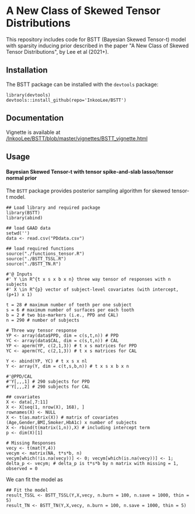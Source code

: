 # A New Class of Skewed Tensor Distributions

This repository includes code for BSTT (Bayesian Skewed Tensor-t) model with sparsity inducing prior described in the paper "A New Class of Skewed Tensor Distributions", by Lee et al (2021+).

## Installation

The BSTT package can be installed with the `devtools` package:
  
  ```{r, eval = FALSE}
library(devtools) 
devtools::install_github(repo='InkooLee/BSTT')
```
## Documentation

Vignette is available at [/InkooLee/BSTT/blob/master/vignettes/BSTT_vignette.html](http://htmlpreview.github.io/?https://github.com/InkooLee/BSTT/blob/master/vignettes/BSTT_vignette.html)

## Usage

#### Bayesian Skewed Tensor-t with tensor spike-and-slab lasso/tensor normal prior

The `BSTT` package provides posterior sampling algorithm for skewed tensor-t model. 

  
  ```{r, eval = FALSE}
## Load library and required package
library(BSTT)
library(abind)

## load GAAD data
setwd('')
data <- read.csv("PDdata.csv")

## load required functions
source("./functions_tensor.R")
source("./BSTT_TSSL.R")
source("./BSTT_TN.R")

#'@ Inputs
#' Y \in R^{t x s x b x n} three way tensor of responses with n subjects
#' X \in R^{p} vector of subject-level covariates (with intercept, (p+1) x 1)

t = 28 # maximum number of teeth per one subject
s = 6 # maximum number of surfaces per each tooth
b = 2 # two bio-markers (i.e., PPD and CAL)
n = 290 # number of subjects

# Three way tensor response
YP <- array(data$PPD, dim = c(s,t,n)) # PPD
YC <- array(data$CAL, dim = c(s,t,n)) # CAL
YP <- aperm(YP, c(2,1,3)) # t x s matrices for PPD
YC <- aperm(YC, c(2,1,3)) # t x s matrices for CAL

Y <- abind(YP, YC) # t x s x nl
Y <- array(Y, dim = c(t,s,b,n)) # t x s x b x n

#'@PPD/CAL
#'Y[,,,1] # 290 subjects for PPD
#'Y[,,,2] # 290 subjects for CAL

## covariates
X <- data[,7:11]
X <- X[seq(1, nrow(X), 168), ]
rownames(X) <- NULL
X <- t(as.matrix(X)) # matrix of covariates (Age,Gender,BMI,Smoker,HbA1c) x number of subjects
X <- rbind(t(matrix(1,n)),X) # including intercept term
p <- dim(X)[1]

# Missing Responses
vecy <- t(mat(Y,4))
vecym <- matrix(NA, t*s*b, n)
vecym[which(!is.na(vecy))] <- 0; vecym[which(is.na(vecy))] <- 1; delta_p <- vecym; # delta_p is t*s*b by n matrix with missing = 1, observed = 0
```

We can fit the model as 

```{r, eval = FALSE}
## Fit the model
result_TSSL <- BSTT_TSSL(Y,X,vecy, n.burn = 100, n.save = 1000, thin = 5)
result_TN <- BSTT_TN(Y,X,vecy, n.burn = 100, n.save = 1000, thin = 5)
```



